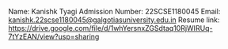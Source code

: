 Name: Kanishk Tyagi
Admission Number: 22SCSE1180045
Email: kanishk.22scse1180045@galgotiasuniversity.edu.in
Resume link: https://drive.google.com/file/d/1whYersnxZGSdtaq10RjWIRUq-7tYzEAN/view?usp=sharing

